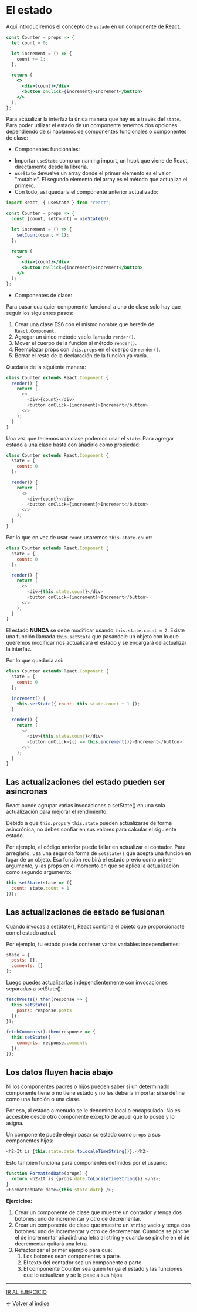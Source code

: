 # El estado

Aquí introduciremos el concepto de `estado` en un componente de React.

```jsx
const Counter = props => {
  let count = 0;

  let increment = () => {
    count += 1;
  };

  return (
    <>
      <div>{count}</div>
      <button onClick={increment}>Increment</button>
    </>
  );
};
```

Para actualizar la interfaz la única manera que hay es a través del `state`. Para poder utilizar el estado de un componente tenemos dos opciones dependiendo de si hablamos de componentes funcionales o componentes de clase:

- Componentes funcionales:

* Importar `useState` como un naming import, un hook que viene de React, directamente desde la librería.
* `useState` devuelve un array donde el primer elemento es el valor "mutable". El segundo elemento del array es el método que actualiza el primero.
* Con todo, así quedaría el componente anterior actualizado:

```jsx
import React, { useState } from "react";

const Counter = props => {
  const [count, setCount] = useState(0);

  let increment = () => {
    setCount(count + 1);
  };

  return (
    <>
      <div>{count}</div>
      <button onClick={increment}>Increment</button>
    </>
  );
};
```

- Componentes de clase:

Para pasar cualquier componente funcional a uno de clase solo hay que seguir los siguientes pasos:

1. Crear una clase ES6 con el mismo nombre que herede de `React.Component`.
2. Agregar un único método vacío llamado `render()`.
3. Mover el cuerpo de la función al método `render()`.
4. Reemplazar props con `this.props` en el cuerpo de `render()`.
5. Borrar el resto de la declaración de la función ya vacía.

Quedaría de la siguiente manera:

```js
class Counter extends React.Component {
  render() {
    return (
      <>
        <div>{count}</div>
        <button onClick={increment}>Increment</button>
      </>
    );
  }
}
```

Una vez que tenemos una clase podemos usar el `state`. Para agregar estado a una clase basta con añadirlo como propiedad:

```js
class Counter extends React.Component {
  state = {
    count: 0
  };

  render() {
    return (
      <>
        <div>{count}</div>
        <button onClick={increment}>Increment</button>
      </>
    );
  }
}
```

Por lo que en vez de usar `count` usaremos `this.state.count`:

```js
class Counter extends React.Component {
  state = {
    count: 0
  };

  render() {
    return (
      <>
        <div>{this.state.count}</div>
        <button onClick={increment}>Increment</button>
      </>
    );
  }
}
```

El estado **NUNCA** se debe modificar usando `this.state.count = 2`. Existe una función llamada `this.setState` que pasandole un objeto con lo que queremos modificar nos actualizará el estado y se encargará de actualizar la interfaz.

Por lo que quedaría asi:

```js
class Counter extends React.Component {
  state = {
    count: 0
  };

  increment() {
    this.setState({ count: this.state.count + 1 });
  }

  render() {
    return (
      <>
        <div>{this.state.count}</div>
        <button onClick={() => this.increment()}>Increment</button>
      </>
    );
  }
}
```

## Las actualizaciones del estado pueden ser asíncronas

React puede agrupar varias invocaciones a setState() en una sola actualización para mejorar el rendimiento.

Debido a que `this.props` y `this.state` pueden actualizarse de forma asincrónica, no debes confiar en sus valores para calcular el siguiente estado.

Por ejemplo, el código anterior puede fallar en actualizar el contador. Para arreglarlo, usa una segunda forma de `setState()` que acepta una función en lugar de un objeto. Esa función recibirá el estado previo como primer argumento, y las props en el momento en que se aplica la actualización como segundo argumento:

```js
this.setState(state => ({
  count: state.count + 1
}));
```

## Las actualizaciones de estado se fusionan

Cuando invocas a setState(), React combina el objeto que proporcionaste con el estado actual.

Por ejemplo, tu estado puede contener varias variables independientes:

```js
state = {
  posts: [],
  comments: []
};
```

Luego puedes actualizarlas independientemente con invocaciones separadas a setState():

```js
fetchPosts().then(response => {
  this.setState({
    posts: response.posts
  });
});

fetchComments().then(response => {
  this.setState({
    comments: response.comments
  });
});
```

## Los datos fluyen hacia abajo

Ni los componentes padres o hijos pueden saber si un determinado componente tiene o no tiene estado y no les debería importar si se define como una función o una clase.

Por eso, al estado a menudo se le denomina local o encapsulado. No es accesible desde otro componente excepto de aquel que lo posee y lo asigna.

Un componente puede elegir pasar su estado como `props` a sus componentes hijos:

```js
<h2>It is {this.state.date.toLocaleTimeString()}.</h2>
```

Esto también funciona para componentes definidos por el usuario:

```js
function FormattedDate(props) {
  return <h2>It is {props.date.toLocaleTimeString()}.</h2>;
}
<FormattedDate date={this.state.date} />;
```

**Ejercicios:**

1. Crear un componente de clase que muestre un contador y tenga dos botones: uno de incrementar y otro de decrementar.
2. Crear un componente de clase que muestre un `string` vacio y tenga dos botones: uno de incrementar y otro de decrementar. Cuandos se pinche el de incrementar añadirá una letra al string y cuando se pinche en el de decrementar quitará una letra.
3. Refactorizar el primer ejemplo para que:
   1. Los botones sean componentes a parte.
   2. El texto del contador sea un componente a parte
   3. El componente Counter sea quien tenga el estado y las funciones que lo actualizan y se lo pase a sus hijos.

---
[IR AL EJERCICIO](../../Ejercicios/Enunciados/4.State.md)

[<- Volver al índice](../../README.md)
